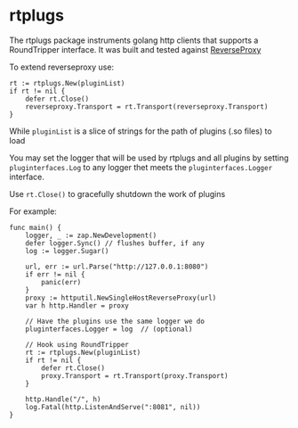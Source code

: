 # rtplugs

The rtplugs package instruments golang http clients that supports a RoundTripper interface.
It was built and tested against [ReverseProxy](https://pkg.go.dev/net/http/httputil#ReverseProxy)

To extend reverseproxy use:
```
rt := rtplugs.New(pluginList)
if rt != nil {
    defer rt.Close()
    reverseproxy.Transport = rt.Transport(reverseproxy.Transport)
}
```  
While `pluginList` is a slice of strings for the path of plugins (.so files) to load

You may set the logger that will be used by rtplugs and all plugins by setting 
`pluginterfaces.Log` to any logger thet meets the `pluginterfaces.Logger` interface.

Use `rt.Close()` to gracefully shutdown the work of plugins

For example:
```
func main() {
	logger, _ := zap.NewDevelopment()
	defer logger.Sync() // flushes buffer, if any
	log := logger.Sugar()

	url, err := url.Parse("http://127.0.0.1:8080")
	if err != nil {
		panic(err)
	}
	proxy := httputil.NewSingleHostReverseProxy(url)
	var h http.Handler = proxy

	// Have the plugins use the same logger we do    
	pluginterfaces.Logger = log  // (optional)

	// Hook using RoundTripper
	rt := rtplugs.New(pluginList)
	if rt != nil {
		defer rt.Close()
		proxy.Transport = rt.Transport(proxy.Transport)
	}

	http.Handle("/", h)
	log.Fatal(http.ListenAndServe(":8081", nil))
}
```  

